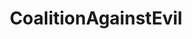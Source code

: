 ---
title: CoalitionAgainstEvil
crosslinks:
- EvilLeagueOfEvil
- nfl
- Evilluminati
- MassdropBot
- steelers
- ungulateteams
- youtubefactsbot
- Patriots
- cowboys
- NYGiants
- Seahawks
- Colts
- CoalitionForPrison
- EvilerLeagueOfEvil
- BIRDTEAMS
- livven
- minnesotavikings
- Browns
- tmsbmeta
- buffalobills
---